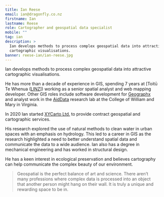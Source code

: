 ```yaml
---
title: Ian Reese
email: ian@dragonfly.co.nz
firstname: Ian
lastname: Reese
role: Cartographer and geospatial data specialist
mobile: ""
tag: ian
description: >
  Ian develops methods to process complex geospatial data into attractive
  cartographic visualisations.  
banner: reese-ian/ian-reese.jpg
---
```


Ian develops methods to process complex geospatial data into attractive
cartographic visualisations.  

<!--more-->

He has more than a decade of experience in GIS, spending 7 years at [Toitū Te
Whenua ([LINZ](linz.govt.nz)]) working as a senior spatial analyst and web mapping developer.
Other GIS roles include software development for
 [Geographx](https://geographx.co.nz/) and analyst work
in the [AidData](aiddata.org) research lab at the College of William and Mary in Virginia.

In 2020 Ian started [XYCarto Ltd.](https://xycarto.com) to provide contract geospatial
 and cartographic services.

His research explored the use of natural methods to clean water in urban spaces
 with an emphasis on hydrology. This led to a career in GIS as the research
 highlighted a need to better understand spatial data and communicate the data
 to a wide audience. Ian also has a degree in mechanical engineering and has
 worked in structural design.

 He has a keen interest in ecological preservation and believes cartography can
 help communicate the complex beauty of our environment.

> Geospatial is the perfect balance of art and science. There aren’t many
professions where complex data is processed into an object that another person
might hang on their wall. It is truly a unique and rewarding space to be in.
